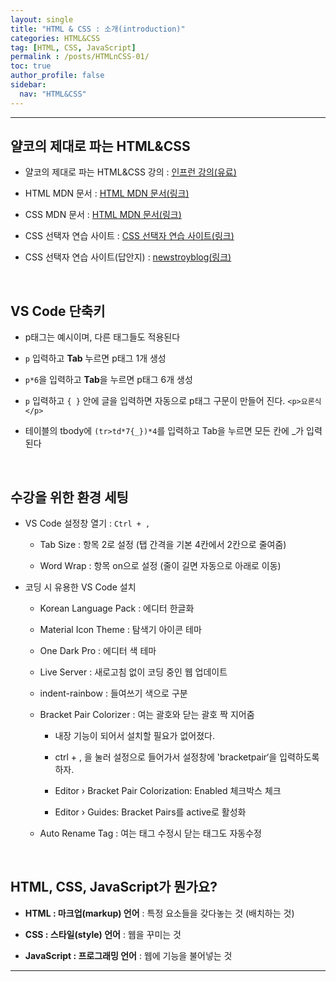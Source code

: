```yaml
---
layout: single
title: "HTML & CSS : 소개(introduction)"
categories: HTML&CSS
tag: [HTML, CSS, JavaScript]
permalink : /posts/HTMLnCSS-01/
toc: true
author_profile: false
sidebar:
  nav: "HTML&CSS"
---
```


<hr>

## 얄코의 제대로 파는 HTML&CSS

* 얄코의 제대로 파는 HTML&CSS 강의 : [인프런 강의(유료)](https://www.inflearn.com/)

* HTML MDN 문서 : [HTML MDN 문서(링크)](https://developer.mozilla.org/ko/docs/Web/HTML)

* CSS MDN 문서 : [HTML MDN 문서(링크)](https://developer.mozilla.org/ko/docs/Web/CSS)

* CSS 선택자 연습 사이트 : [CSS 선택자 연습 사이트(링크)](https://flukeout.github.io/)

* CSS 선택자 연습 사이트(답안지) : [newstroyblog(링크)](https://newstroyblog.tistory.com/465#CSS%20%ED%95%99%EC%8A%B5%20%EC%82%AC%EC%9D%B4%ED%8A%B8%20%EC%86%8C%EA%B0%9C-1)

<br>

## VS Code 단축키

- p태그는 예시이며, 다른 태그들도 적용된다 

- `p` 입력하고 **Tab** 누르면 p태그 1개 생성

- `p*6`을 입력하고 **Tab**을 누르면 p태그 6개 생성

- `p` 입력하고 `{ }` 안에 글을 입력하면 자동으로 p태그 구문이 만들어 진다. `<p>요론식</p>`   

- 테이블의 tbody에 `(tr>td*7{_})*4`를 입력하고 Tab을 누르면 모든 칸에 _가 입력된다

<br>

## 수강을 위한 환경 세팅

* VS Code 설정창 열기 : `Ctrl + ,`

  * Tab Size : 항목 2로 설정 (탭 간격을 기본 4칸에서 2칸으로 줄여줌)

  * Word Wrap : 항목 on으로 설정 (줄이 길면 자동으로 아래로 이동)

* 코딩 시 유용한 VS Code 설치

  * Korean Language Pack : 에디터 한글화

  * Material Icon Theme : 탐색기 아이콘 테마

  * One Dark Pro : 에디터 색 테마

  * Live Server : 새로고침 없이 코딩 중인 웹 업데이트

  * indent-rainbow : 들여쓰기 색으로 구분

  * Bracket Pair Colorizer : 여는 괄호와 닫는 괄호 짝 지어줌

    * 내장 기능이 되어서 설치할 필요가 없어졌다.

    * ctrl + , 을 눌러 설정으로 들어가서 설정창에 'bracketpair‘을 입력하도록 하자.

    * Editor › Bracket Pair Colorization: Enabled 체크박스 체크

    * Editor › Guides: Bracket Pairs를 active로 활성화

  * Auto Rename Tag : 여는 태그 수정시 닫는 태그도 자동수정

<br>

## HTML, CSS, JavaScript가 뭔가요?

* **HTML : 마크업(markup) 언어** : 특정 요소들을 갖다놓는 것 (배치하는 것)

* **CSS : 스타일(style) 언어** : 웹을 꾸미는 것

* **JavaScript : 프로그래밍 언어** : 웹에 기능을 불어넣는 것

<hr>


